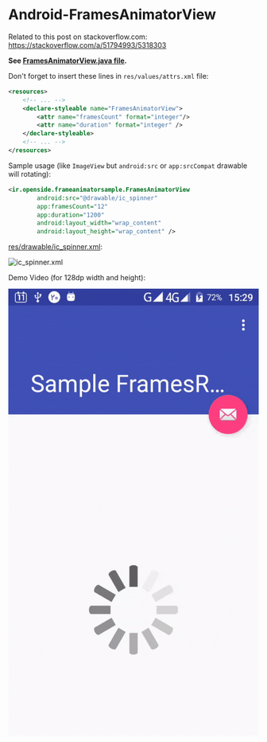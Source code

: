 # Android-FramesAnimatorView
Related to this post on stackoverflow.com:
https://stackoverflow.com/a/51794993/5318303

**See [FramesAnimatorView.java file](FramesAnimatorView.java).**

Don't forget to insert these lines in `res/values/attrs.xml` file:

```xml
<resources>
    <!-- ... -->
    <declare-styleable name="FramesAnimatorView">
        <attr name="framesCount" format="integer"/>
        <attr name="duration" format="integer" />
    </declare-styleable>
    <!-- ... -->
</resources>
```

Sample usage (like `ImageView` but `android:src` or `app:srcCompat` drawable will rotating):

```xml
<ir.openside.frameanimatorsample.FramesAnimatorView
		android:src="@drawable/ic_spinner"
		app:framesCount="12"
		app:duration="1200"		
		android:layout_width="wrap_content"
		android:layout_height="wrap_content" />
```

[res/drawable/ic_spinner.xml](res/drawable/ic_spinner.xml):

![ic_spinner.xml](https://cdn.rawgit.com/mirismaili/Android-FramesAnimatorView/62dea4e3/SampleDrawable.svg "Sample Drawable")

Demo Video (for 128dp width and height):

![ic_spinner.xml](FramesRotator%20Sample.gif "Demo Video")

